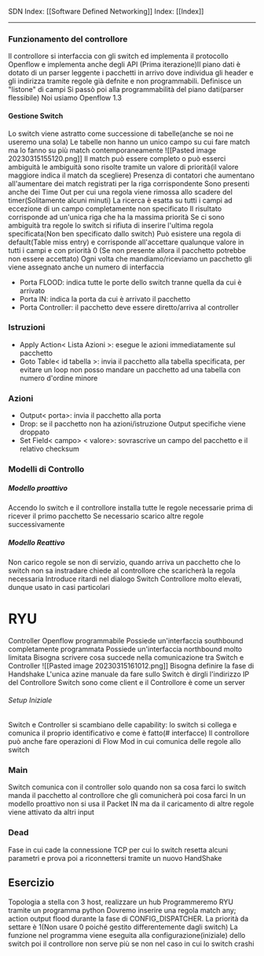 SDN Index: [[Software Defined Networking]]
Index: [[Index]]

---
### Funzionamento del controllore
Il controllore si interfaccia con gli switch ed implementa il protocollo Openflow e implementa anche degli API
(Prima iterazione)Il piano dati è dotato di un parser leggente i pacchetti in arrivo dove individua gli header e gli indirizza tramite regole già defnite e non programmabili. Definisce un "listone" di campi
Si passò poi alla programmabilità del piano dati(parser flessibile)
Noi usiamo Openflow 1.3

#### Gestione Switch
Lo switch viene astratto come successione di tabelle(anche se noi ne useremo una sola) 
Le tabelle non hanno un unico campo su cui fare match ma lo fanno su più match contemporaneamente
![[Pasted image 20230315155120.png]]
Il match può essere completo o può esserci ambiguità
le ambiguità sono risolte tramite un valore di priorità(il valore maggiore indica il match da scegliere)
Presenza di contatori che aumentano all'aumentare dei match registrati per la riga corrispondente
Sono presenti anche dei Time Out per cui una regola viene rimossa allo scadere del timer(Solitamente alcuni minuti)
La ricerca è esatta su tutti i campi ad eccezione di un campo completamente non specificato
Il risultato corrisponde ad un'unica riga che ha la massima priorità
Se ci sono ambiguità tra regole lo switch si rifiuta di inserire l'ultima regola specificata(Non ben specificato dallo switch)
Può esistere una regola di default(Table miss entry) e corrisponde all'accettare qualunque valore in tutti i campi e con priorità 0 (Se non presente allora il pacchetto potrebbe non essere accettato)
Ogni volta che mandiamo/riceviamo un pacchetto gli viene assegnato anche un numero di interfaccia
- Porta FLOOD: indica tutte le porte dello switch tranne quella da cui è arrivato
- Porta IN: indica la porta da cui è arrivato il pacchetto
- Porta Controller: il pacchetto deve essere diretto/arriva al controller

### Istruzioni
- Apply Action< Lista Azioni >: esegue le azioni immediatamente sul pacchetto
- Goto Table< id tabella >: invia il pacchetto alla tabella specificata, per evitare un loop non posso mandare un pacchetto ad una tabella con numero d'ordine minore 

### Azioni
- Output< porta>: invia il pacchetto alla porta
- Drop: se il pacchetto non ha azioni/istruzione Output specifiche viene droppato
- Set Field< campo> < valore>: sovrascrive un campo del pacchetto e il relativo checksum

### Modelli di Controllo
##### Modello proattivo
Accendo lo switch e il controllore installa tutte le regole necessarie prima di ricever il primo pacchetto
Se necessario scarico altre regole successivamente
##### Modello Reattivo
Non carico regole se non di servizio, quando arriva un pacchetto che lo switch non sa instradare chiede al controllore che scaricherà la regola necessaria
Introduce ritardi nel dialogo Switch Controllore molto elevati, dunque usato in casi particolari

# RYU
Controller Openflow programmabile
Possiede un'interfaccia southbound completamente programmata
Possiede un'interfaccia northbound molto limitata
Bisogna scrivere cosa succede nella comunicazione tra Switch e Controller
![[Pasted image 20230315161012.png]]
Bisogna definire la fase di Handshake
L'unica azine manuale da fare sullo Switch è dirgli l'indirizzo IP del Controllore
Switch sono come client e il Controllore è come un server
###### Setup Iniziale
Switch e Controller si scambiano delle capability: lo switch si collega e comunica il proprio identificativo e come è fatto(# interfacce)
Il controllore può anche fare operazioni di Flow Mod in cui comunica delle regole allo switch
### Main
Switch comunica con il controller solo quando non sa cosa farci
lo switch manda il pacchetto al controllore che gli comunicherà poi cosa farci
In un modello proattivo non si usa il Packet IN ma da il caricamento di altre regole viene attivato da altri input
### Dead
Fase in cui cade la connessione TCP per cui lo switch resetta alcuni parametri e prova poi a riconnettersi tramite un nuovo HandShake

## Esercizio
Topologia a stella con 3 host, realizzare un hub
Programmeremo RYU tramite un programma python
Dovremo inserire una regola match any; action output flood durante la fase di CONFIG_DISPATCHER. La priorità da settare è 1(Non usare 0 poiché gestito differentemente dagli switch)
La funzione nel programma viene eseguita alla configurazione(iniziale) dello switch poi il controllore non serve più se non nel caso in cui lo switch  crashi 